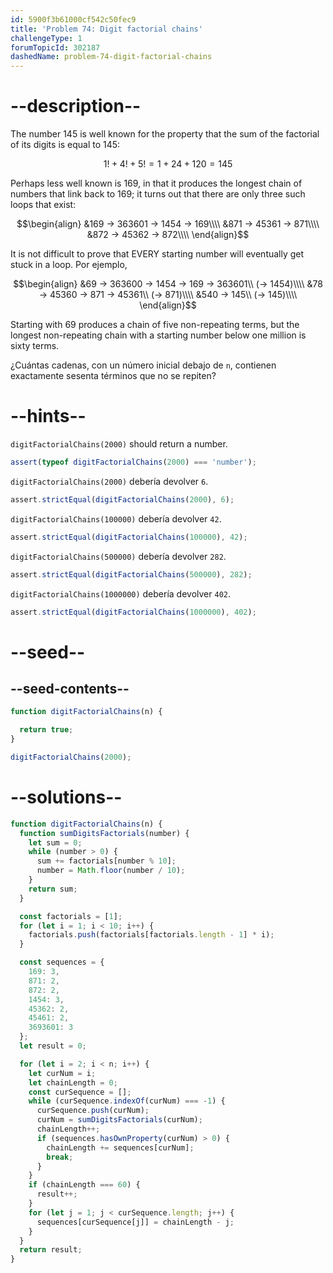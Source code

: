 ```yaml
---
id: 5900f3b61000cf542c50fec9
title: 'Problem 74: Digit factorial chains'
challengeType: 1
forumTopicId: 302187
dashedName: problem-74-digit-factorial-chains
---
```


# --description--

The number 145 is well known for the property that the sum of the factorial of its digits is equal to 145:

$$1! + 4! + 5! = 1 + 24 + 120 = 145$$

Perhaps less well known is 169, in that it produces the longest chain of numbers that link back to 169; it turns out that there are only three such loops that exist:

$$\begin{align} &169 → 363601 → 1454 → 169\\\\
&871 → 45361 → 871\\\\ &872 → 45362 → 872\\\\
\end{align}$$

It is not difficult to prove that EVERY starting number will eventually get stuck in a loop. Por ejemplo,

$$\begin{align} &69 → 363600 → 1454 → 169 → 363601\\ (→ 1454)\\\\
&78 → 45360 → 871 → 45361\\ (→ 871)\\\\ &540 → 145\\ (→ 145)\\\\
\end{align}$$

Starting with 69 produces a chain of five non-repeating terms, but the longest non-repeating chain with a starting number below one million is sixty terms.

¿Cuántas cadenas, con un número inicial debajo de `n`, contienen exactamente sesenta términos que no se repiten?

# --hints--

`digitFactorialChains(2000)` should return a number.

```js
assert(typeof digitFactorialChains(2000) === 'number');
```

`digitFactorialChains(2000)` debería devolver `6`.

```js
assert.strictEqual(digitFactorialChains(2000), 6);
```

`digitFactorialChains(100000)` debería devolver `42`.

```js
assert.strictEqual(digitFactorialChains(100000), 42);
```

`digitFactorialChains(500000)` debería devolver `282`.

```js
assert.strictEqual(digitFactorialChains(500000), 282);
```

`digitFactorialChains(1000000)` debería devolver `402`.

```js
assert.strictEqual(digitFactorialChains(1000000), 402);
```

# --seed--

## --seed-contents--

```js
function digitFactorialChains(n) {

  return true;
}

digitFactorialChains(2000);
```

# --solutions--

```js
function digitFactorialChains(n) {
  function sumDigitsFactorials(number) {
    let sum = 0;
    while (number > 0) {
      sum += factorials[number % 10];
      number = Math.floor(number / 10);
    }
    return sum;
  }

  const factorials = [1];
  for (let i = 1; i < 10; i++) {
    factorials.push(factorials[factorials.length - 1] * i);
  }

  const sequences = {
    169: 3,
    871: 2,
    872: 2,
    1454: 3,
    45362: 2,
    45461: 2,
    3693601: 3
  };
  let result = 0;

  for (let i = 2; i < n; i++) {
    let curNum = i;
    let chainLength = 0;
    const curSequence = [];
    while (curSequence.indexOf(curNum) === -1) {
      curSequence.push(curNum);
      curNum = sumDigitsFactorials(curNum);
      chainLength++;
      if (sequences.hasOwnProperty(curNum) > 0) {
        chainLength += sequences[curNum];
        break;
      }
    }
    if (chainLength === 60) {
      result++;
    }
    for (let j = 1; j < curSequence.length; j++) {
      sequences[curSequence[j]] = chainLength - j;
    }
  }
  return result;
}
```
